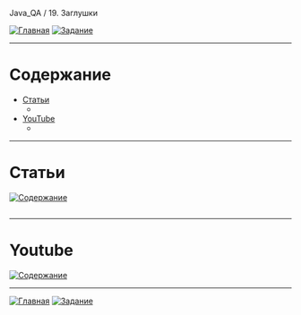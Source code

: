 Java_QA / 19. Заглушки

[![Главная](https://img.shields.io/badge/-Главная-aaccee)](README.md)
[![Задание](https://img.shields.io/badge/-Задание-99ffee)](3.%20Задание.md)

***

# Содержание

* [Статьи](#статьи)
    * []()
* [YouTube](#youtube)
    * []()

***

# Статьи

[![Содержание](https://img.shields.io/badge/-Содержание-66eeff)](#содержание)

##

***

# Youtube

[![Содержание](https://img.shields.io/badge/-Содержание-66eeff)](#содержание)

***

[![Главная](https://img.shields.io/badge/-Главная-aaccee)](README.md)
[![Задание](https://img.shields.io/badge/-Задание-99ffee)](3.%20Задание.md)